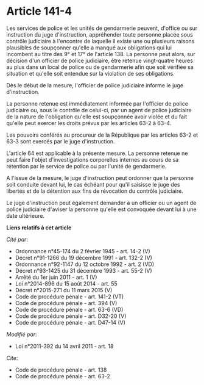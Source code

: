 # Article 141-4

Les services de police et les unités de gendarmerie peuvent, d'office ou sur instruction du juge d'instruction, appréhender
toute personne placée sous contrôle judiciaire à l'encontre de laquelle il existe une ou plusieurs raisons plausibles de
soupçonner qu'elle a manqué aux obligations qui lui incombent au titre des 9° et 17° de l'article 138. La personne peut
alors, sur décision d'un officier de police judiciaire, être retenue vingt-quatre heures au plus dans un local de police ou
de gendarmerie afin que soit vérifiée sa situation et qu'elle soit entendue sur la violation de ses obligations. 

Dès le début de la mesure, l'officier de police judiciaire informe le juge d'instruction. 

La personne retenue est immédiatement informée par l'officier de police judiciaire ou, sous le contrôle de celui-ci, par un
agent de police judiciaire de la nature de l'obligation qu'elle est soupçonnée avoir violée et du fait qu'elle peut exercer
les droits prévus par les articles 63-2 à 63-4. 

Les pouvoirs conférés au procureur de la République par les articles 63-2 et 63-3 sont exercés par le juge d'instruction. 

L'article 64 est applicable à la présente mesure. La personne retenue ne peut faire l'objet d'investigations corporelles
internes au cours de sa rétention par le service de police ou par l'unité de gendarmerie.

A l'issue de la mesure, le juge d'instruction peut ordonner que la personne soit conduite devant lui, le cas échéant pour
qu'il saisisse le juge des libertés et de la détention aux fins de révocation du contrôle judiciaire. 

Le juge d'instruction peut également demander à un officier ou un agent de police judiciaire d'aviser la personne qu'elle est
convoquée devant lui à une date ultérieure.

**Liens relatifs à cet article**

_Cité par_:

  - Ordonnance n°45-174 du 2 février 1945 - art. 14-2 (V)
  - Décret n°91-1266 du 19 décembre 1991 - art. 132-2 (V)
  - Ordonnance n°92-1147 du 12 octobre 1992  - art. 2 (VD)
  - Décret n°93-1425 du 31 décembre 1993 - art. 55-2 (V)
  - Arrêté du 1er juin 2011 - art. 1 (V)
  - Loi n°2014-896 du 15 août 2014 - art. 55
  - Décret n°2015-271 du 11 mars 2015 (V)
  - Code de procédure pénale - art. 141-2 (VT)
  - Code de procédure pénale - art. 394 (V)
  - Code de procédure pénale - art. 63-6 (VD)
  - Code de procédure pénale - art. D32-20 (V)
  - Code de procédure pénale - art. D47-14 (V)

_Modifié par_:

  - Loi n°2011-392 du 14 avril 2011 - art. 18

_Cite_:

  - Code de procédure pénale - art. 138
  - Code de procédure pénale - art. 63-2
